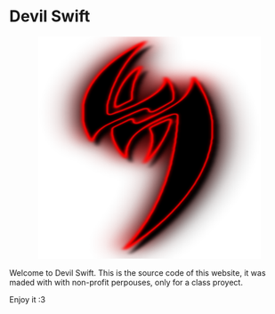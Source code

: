 # Devil Swift
<p align="center"><img src="https://raw.githubusercontent.com/hatsumiku03/icons/refs/heads/main/IconsNotMine/DevilGenSymbolJin.png" width="400" height="400" alt="Laravel Logo"></p>

Welcome to Devil Swift.
This is the source code of this website, it was maded with with non-profit perpouses, only for a class proyect.

Enjoy it :3
